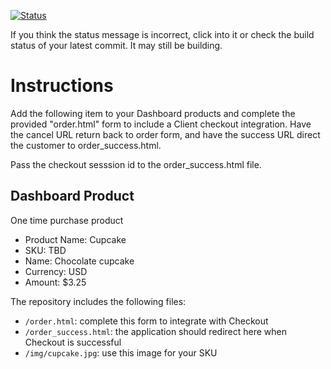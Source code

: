 [![Status](https://img.shields.io/badge/status-SUBMITTABLE%20COMMIT:%2047ca8420b112409203a861898805145aefdf137c-brightgreen.svg)](https://github.com/andremcb/bakery_scaffold_AApE3fQi8zR0pcdo/commit/47ca8420b112409203a861898805145aefdf137c)





















































If you think the status message is incorrect, click into it or check the build status of your latest commit. It may still be building.

# Instructions 

Add the following item to your Dashboard products and complete the provided "order.html" form to include a Client checkout integration. Have the cancel URL return back to order form, and have the success URL direct the customer to order_success.html. 

Pass the checkout sesssion id to the order_success.html file.

## Dashboard Product
One time purchase product
* Product Name: Cupcake
* SKU: TBD
* Name: Chocolate cupcake
* Currency: USD
* Amount: $3.25

The repository includes the following files:
* `/order.html`: complete this form to integrate with Checkout
* `/order_success.html`: the application should redirect here when Checkout is successful
* `/img/cupcake.jpg`: use this image for your SKU
